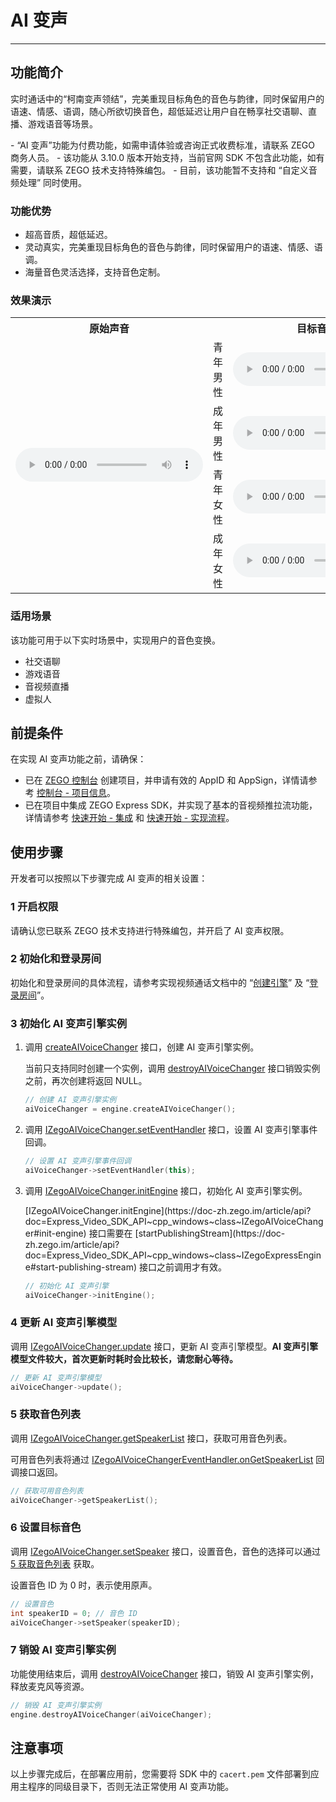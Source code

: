 # AI 变声

- - -


## 功能简介

实时通话中的“柯南变声领结”，完美重现目标角色的音色与韵律，同时保留用户的语速、情感、语调，随心所欲切换音色，超低延迟让用户自在畅享社交语聊、直播、游戏语音等场景。

<Warning title="注意">
- “AI 变声”功能为付费功能，如需申请体验或咨询正式收费标准，请联系 ZEGO 商务人员。
- 该功能从 3.10.0 版本开始支持，当前官网 SDK 不包含此功能，如有需要，请联系 ZEGO 技术支持特殊编包。
- 目前，该功能暂不支持和 “自定义音频处理” 同时使用。
</Warning>

### 功能优势

- 超高音质，超低延迟。
- 灵动真实，完美重现目标角色的音色与韵律，同时保留用户的语速、情感、语调。
- 海量音色灵活选择，支持音色定制。

### 效果演示

<table>

<tbody><tr>
<th>原始声音</th>
<th colspan="2">目标音色</th>
<th>AI 变声后</th>
</tr>
<tr>
<td rowspan="4"><audio src="https://doc-media.zego.im/sdk-doc/doc/video/Express_Video_SDK/Audio/VoiceChanger/original_voice.wav" controls>您的浏览器不支持 audio 标签。</audio></td>
<td>青年男性</td>
<td><audio src="https://doc-media.zego.im/sdk-doc/doc/video/Express_Video_SDK/Audio/VoiceChanger/young_male_target_voice.wav" controls>您的浏览器不支持 audio 标签。</audio></td>
<td><audio src="https://doc-media.zego.im/sdk-doc/doc/video/Express_Video_SDK/Audio/VoiceChanger/young_male_changer_voice.wav" controls>您的浏览器不支持 audio 标签。</audio></td>
</tr>
<tr>
<td>成年男性</td>
<td><audio src="https://doc-media.zego.im/sdk-doc/doc/video/Express_Video_SDK/Audio/VoiceChanger/adult_male_target_voice.wav" controls>您的浏览器不支持 audio 标签。</audio></td>
<td><audio src="https://doc-media.zego.im/sdk-doc/doc/video/Express_Video_SDK/Audio/VoiceChanger/adult_male_changer_voice.wav" controls>您的浏览器不支持 audio 标签。</audio></td>
</tr>
<tr>
<td>青年女性</td>
<td><audio src="https://doc-media.zego.im/sdk-doc/doc/video/Express_Video_SDK/Audio/VoiceChanger/young_female_target_voice.wav" controls>您的浏览器不支持 audio 标签。</audio></td>
<td><audio src="https://doc-media.zego.im/sdk-doc/doc/video/Express_Video_SDK/Audio/VoiceChanger/young_female_changer_voice.wav" controls>您的浏览器不支持 audio 标签。</audio></td>
</tr>
<tr>
<td>成年女性</td>
<td><audio src="https://doc-media.zego.im/sdk-doc/doc/video/Express_Video_SDK/Audio/VoiceChanger/adult_female_target_voice.wav" controls>您的浏览器不支持 audio 标签。</audio></td>
<td><audio src="https://doc-media.zego.im/sdk-doc/doc/video/Express_Video_SDK/Audio/VoiceChanger/adult_female_changer_voice.wav" controls>您的浏览器不支持 audio 标签。</audio></td>
</tr>
</tbody></table>

### 适用场景

该功能可用于以下实时场景中，实现用户的音色变换。

- 社交语聊
- 游戏语音
- 音视频直播
- 虚拟人

## 前提条件

在实现 AI 变声功能之前，请确保：

- 已在 [ZEGO 控制台](https://console.zego.im) 创建项目，并申请有效的 AppID 和 AppSign，详情请参考 [控制台 - 项目信息](/console/project-info)。
- 已在项目中集成 ZEGO Express SDK，并实现了基本的音视频推拉流功能，详情请参考 [快速开始 - 集成](https://doc-zh.zego.im/article/13414) 和 [快速开始 - 实现流程](https://doc-zh.zego.im/article/13416)。



## 使用步骤

开发者可以按照以下步骤完成 AI 变声的相关设置：

### 1 开启权限

请确认您已联系 ZEGO 技术支持进行特殊编包，并开启了 AI 变声权限。

### 2 初始化和登录房间

初始化和登录房间的具体流程，请参考实现视频通话文档中的 “[创建引擎](https://doc-zh.zego.im/article/13416#CreateEngine)” 及 “[登录房间](https://doc-zh.zego.im/article/13416#createroom)”。

### 3 初始化 AI 变声引擎实例

1. 调用 [createAIVoiceChanger](https://doc-zh.zego.im/article/api?doc=Express_Video_SDK_API~cpp_windows~class~IZegoExpressEngine#create-ai-voice-changer) 接口，创建 AI 变声引擎实例。

    当前只支持同时创建一个实例，调用 [destroyAIVoiceChanger](https://doc-zh.zego.im/article/api?doc=Express_Video_SDK_API~cpp_windows~class~IZegoExpressEngine#destroy-ai-voice-changer) 接口销毁实例之前，再次创建将返回 NULL。

    ```cpp
    // 创建 AI 变声引擎实例
    aiVoiceChanger = engine.createAIVoiceChanger();
    ```

2. 调用 [IZegoAIVoiceChanger.setEventHandler](https://doc-zh.zego.im/article/api?doc=Express_Video_SDK_API~cpp_windows~class~IZegoAIVoiceChanger#set-event-handler) 接口，设置 AI 变声引擎事件回调。

    ```cpp
    // 设置 AI 变声引擎事件回调
    aiVoiceChanger->setEventHandler(this);
    ```

3. 调用 [IZegoAIVoiceChanger.initEngine](https://doc-zh.zego.im/article/api?doc=Express_Video_SDK_API~cpp_windows~class~IZegoAIVoiceChanger#init-engine) 接口，初始化 AI 变声引擎实例。

    <Warning title="注意">
    [IZegoAIVoiceChanger.initEngine](https://doc-zh.zego.im/article/api?doc=Express_Video_SDK_API~cpp_windows~class~IZegoAIVoiceChanger#init-engine) 接口需要在 [startPublishingStream](https://doc-zh.zego.im/article/api?doc=Express_Video_SDK_API~cpp_windows~class~IZegoExpressEngine#start-publishing-stream) 接口之前调用才有效。
    </Warning>

    ```cpp
    // 初始化 AI 变声引擎
    aiVoiceChanger->initEngine();
    ```

### 4 更新 AI 变声引擎模型

调用 [IZegoAIVoiceChanger.update](https://doc-zh.zego.im/article/api?doc=Express_Video_SDK_API~cpp_windows~class~IZegoAIVoiceChanger#update) 接口，更新 AI 变声引擎模型。**AI 变声引擎模型文件较大，首次更新时耗时会比较长，请您耐心等待。**

```cpp
// 更新 AI 变声引擎模型
aiVoiceChanger->update();
```

### 5 获取音色列表

调用 [IZegoAIVoiceChanger.getSpeakerList](https://doc-zh.zego.im/article/api?doc=Express_Video_SDK_API~cpp_windows~class~IZegoAIVoiceChanger#get-speaker-list) 接口，获取可用音色列表。

可用音色列表将通过 [IZegoAIVoiceChangerEventHandler.onGetSpeakerList](https://doc-zh.zego.im/article/api?doc=Express_Video_SDK_API~cpp_windows~class~IZegoAIVoiceChangerEventHandler#on-get-speaker-list) 回调接口返回。

```cpp
// 获取可用音色列表
aiVoiceChanger->getSpeakerList();
```

### 6 设置目标音色

调用 [IZegoAIVoiceChanger.setSpeaker](https://doc-zh.zego.im/article/api?doc=Express_Video_SDK_API~cpp_windows~class~IZegoAIVoiceChanger#set-speaker) 接口，设置音色，音色的选择可以通过 [5 获取音色列表](https://doc-zh.zego.im/article/18442#3_5) 获取。

设置音色 ID 为 0 时，表示使用原声。

```cpp
// 设置音色
int speakerID = 0; // 音色 ID
aiVoiceChanger->setSpeaker(speakerID);
```

### 7 销毁 AI 变声引擎实例

功能使用结束后，调用 [destroyAIVoiceChanger](https://doc-zh.zego.im/article/api?doc=Express_Video_SDK_API~cpp_windows~class~IZegoExpressEngine#destroy-ai-voice-changer) 接口，销毁 AI 变声引擎实例，释放麦克风等资源。

```cpp
// 销毁 AI 变声引擎实例
engine.destroyAIVoiceChanger(aiVoiceChanger);
```

## 注意事项

以上步骤完成后，在部署应用前，您需要将 SDK 中的 `cacert.pem` 文件部署到应用主程序的同级目录下，否则无法正常使用 AI 变声功能。

<Content />

